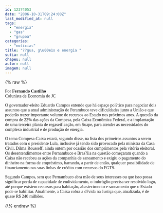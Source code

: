 ```yaml
---
id: 12374053
date: "2006-10-31T09:24:00Z"
last_modified_at: null
tags:
  - "energia"
  - "gas"
  - "grupoa"
categories:
  - "noticias"
title: "??gua, g\u00e1s e energia "
sutia: null
chapeu: null
autor: null
imagem: null
---
```

{\% raw %}
<p><P><FONT face=Verdana>Por <STRONG>Fernando Castilho</STRONG><BR>Colunista de Economia do JC</FONT></P></p>
<p><P><FONT face=Verdana>O governador-eleito Eduardo Campos entende que há espaço pol?tico para negociar dois assuntos que a atual administração de Perambuco teve dificuldades junto a União e que poderão trazer importante volume de recursos ao Estado nos próximos anos. A questão da compra de 22% das ações da Compesa, pela Caixa Econômica Federal, e a implantação de uma terceira planta de regaseificação, em Suape, para atender as necessidades do complexo industrial e de produção de energia. </FONT></P></p>
<p><P><FONT face=Verdana>O tema Compesa-Caixa estará, segundo disse, na lista dos primeiros assuntos a serem tratados com o presidente Lula, inclusive já tendo sido provocado pela ministra da Casa Civil, Dilma Rousseff, ainda ontem por ocasião dos cumprimentos pela vitória eleitoral. Os desentendimentos entre Pernambuco e Bras?lia na questão começaram quando a Caixa não recebeu as ações da companhia de saneamento e exigiu o pagamento do dinheiro na forma de empréstimo, barrando, a partir de então, qualquer possibilidade de financiamento nas suas linhas de crédito com recursos do FGTS. </FONT></P></p>
<p><P><FONT face=Verdana>Segundo Campos, sem que Pernambuco abra mão de seus interesses ou que isso possa significar perda de capacidade de endividamento, o imbróglio precisa ser resolvido logo, até porque existem recursos para habitação, abastecimento e saneamento que o Estado pode se habilitar. Atualmente, a Caixa cobra a d?vida na Justiça que, atualizada, é de quase R$ 240 milhões.</FONT></P> </p>
{\% endraw %}